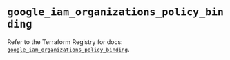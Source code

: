 # `google_iam_organizations_policy_binding`

Refer to the Terraform Registry for docs: [`google_iam_organizations_policy_binding`](https://registry.terraform.io/providers/hashicorp/google/6.38.0/docs/resources/iam_organizations_policy_binding).
